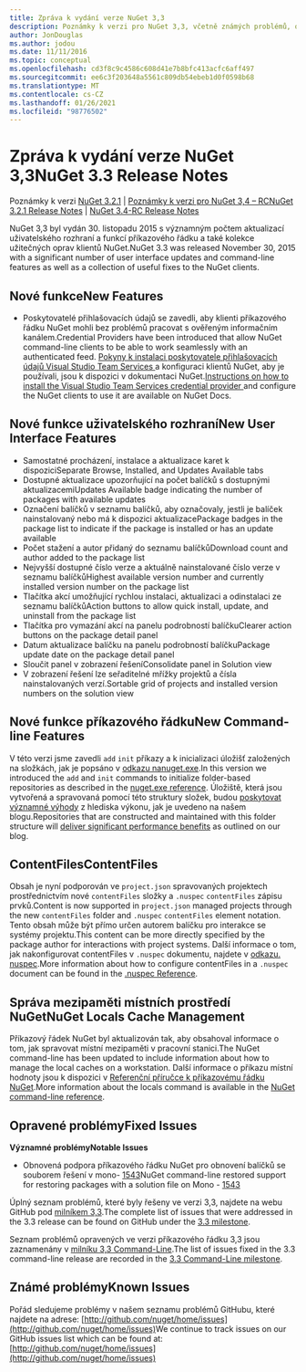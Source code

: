 ```yaml
---
title: Zpráva k vydání verze NuGet 3,3
description: Poznámky k verzi pro NuGet 3,3, včetně známých problémů, oprav chyb, přidaných funkcí a chcete odeslat obecnou.
author: JonDouglas
ms.author: jodou
ms.date: 11/11/2016
ms.topic: conceptual
ms.openlocfilehash: cd3f8c9c4586c608d41e7b8bfc413acfc6aff497
ms.sourcegitcommit: ee6c3f203648a5561c809db54ebeb1d0f0598b68
ms.translationtype: MT
ms.contentlocale: cs-CZ
ms.lasthandoff: 01/26/2021
ms.locfileid: "98776502"
---
```

# <a name="nuget-33-release-notes"></a><span data-ttu-id="5665f-103">Zpráva k vydání verze NuGet 3,3</span><span class="sxs-lookup"><span data-stu-id="5665f-103">NuGet 3.3 Release Notes</span></span>

<span data-ttu-id="5665f-104">Poznámky k verzi [NuGet 3.2.1](../release-notes/nuget-3.2.1.md)  |  [Poznámky k verzi pro NuGet 3,4 – RC](../release-notes/nuget-3.4-RC.md)</span><span class="sxs-lookup"><span data-stu-id="5665f-104">[NuGet 3.2.1 Release Notes](../release-notes/nuget-3.2.1.md) | [NuGet 3.4-RC Release Notes](../release-notes/nuget-3.4-RC.md)</span></span>

<span data-ttu-id="5665f-105">NuGet 3,3 byl vydán 30. listopadu 2015 s významným počtem aktualizací uživatelského rozhraní a funkcí příkazového řádku a také kolekce užitečných oprav klientů NuGet.</span><span class="sxs-lookup"><span data-stu-id="5665f-105">NuGet 3.3 was released November 30, 2015 with a significant number of user interface updates and command-line features as well as a collection of useful fixes to the NuGet clients.</span></span>

## <a name="new-features"></a><span data-ttu-id="5665f-106">Nové funkce</span><span class="sxs-lookup"><span data-stu-id="5665f-106">New Features</span></span>

* <span data-ttu-id="5665f-107">Poskytovatelé přihlašovacích údajů se zavedli, aby klienti příkazového řádku NuGet mohli bez problémů pracovat s ověřeným informačním kanálem.</span><span class="sxs-lookup"><span data-stu-id="5665f-107">Credential Providers have been introduced that allow NuGet command-line clients to be able to work seamlessly with an authenticated feed.</span></span> <span data-ttu-id="5665f-108">[Pokyny k instalaci poskytovatele přihlašovacích údajů Visual Studio Team Services ](../reference/extensibility/nuget-exe-credential-providers.md) a konfiguraci klientů NuGet, aby je používali, jsou k dispozici v dokumentaci NuGet.</span><span class="sxs-lookup"><span data-stu-id="5665f-108">[Instructions on how to install the Visual Studio Team Services credential provider ](../reference/extensibility/nuget-exe-credential-providers.md) and configure the NuGet clients to use it are available on NuGet Docs.</span></span>

## <a name="new-user-interface-features"></a><span data-ttu-id="5665f-109">Nové funkce uživatelského rozhraní</span><span class="sxs-lookup"><span data-stu-id="5665f-109">New User Interface Features</span></span>

* <span data-ttu-id="5665f-110">Samostatné procházení, instalace a aktualizace karet k dispozici</span><span class="sxs-lookup"><span data-stu-id="5665f-110">Separate Browse, Installed, and Updates Available tabs</span></span>
* <span data-ttu-id="5665f-111">Dostupné aktualizace upozorňující na počet balíčků s dostupnými aktualizacemi</span><span class="sxs-lookup"><span data-stu-id="5665f-111">Updates Available badge indicating the number of packages with available updates</span></span>
* <span data-ttu-id="5665f-112">Označení balíčků v seznamu balíčků, aby označovaly, jestli je balíček nainstalovaný nebo má k dispozici aktualizace</span><span class="sxs-lookup"><span data-stu-id="5665f-112">Package badges in the package list to indicate if the package is installed or has an update available</span></span>
* <span data-ttu-id="5665f-113">Počet stažení a autor přidaný do seznamu balíčků</span><span class="sxs-lookup"><span data-stu-id="5665f-113">Download count and author added to the package list</span></span>
* <span data-ttu-id="5665f-114">Nejvyšší dostupné číslo verze a aktuálně nainstalované číslo verze v seznamu balíčků</span><span class="sxs-lookup"><span data-stu-id="5665f-114">Highest available version number and currently installed version number on the package list</span></span>
* <span data-ttu-id="5665f-115">Tlačítka akcí umožňující rychlou instalaci, aktualizaci a odinstalaci ze seznamu balíčků</span><span class="sxs-lookup"><span data-stu-id="5665f-115">Action buttons to allow quick install, update, and uninstall from the package list</span></span>
* <span data-ttu-id="5665f-116">Tlačítka pro vymazání akcí na panelu podrobností balíčku</span><span class="sxs-lookup"><span data-stu-id="5665f-116">Clearer action buttons on the package detail panel</span></span>
* <span data-ttu-id="5665f-117">Datum aktualizace balíčku na panelu podrobností balíčku</span><span class="sxs-lookup"><span data-stu-id="5665f-117">Package update date on the package detail panel</span></span>
* <span data-ttu-id="5665f-118">Sloučit panel v zobrazení řešení</span><span class="sxs-lookup"><span data-stu-id="5665f-118">Consolidate panel in Solution view</span></span>
* <span data-ttu-id="5665f-119">V zobrazení řešení lze seřaditelné mřížky projektů a čísla nainstalovaných verzí.</span><span class="sxs-lookup"><span data-stu-id="5665f-119">Sortable grid of projects and installed version numbers on the solution view</span></span>

## <a name="new-command-line-features"></a><span data-ttu-id="5665f-120">Nové funkce příkazového řádku</span><span class="sxs-lookup"><span data-stu-id="5665f-120">New Command-line Features</span></span>

<span data-ttu-id="5665f-121">V této verzi jsme zavedli `add` `init` příkazy a k inicializaci úložišť založených na složkách, jak je popsáno v [ odkazu nanuget.exe](../reference/nuget-exe-cli-reference.md).</span><span class="sxs-lookup"><span data-stu-id="5665f-121">In this version we introduced the `add` and `init` commands to initialize folder-based repositories as described in the [nuget.exe reference](../reference/nuget-exe-cli-reference.md).</span></span> <span data-ttu-id="5665f-122">Úložiště, která jsou vytvořená a spravovaná pomocí této struktury složek, budou [poskytovat významné výhody](http://blog.nuget.org/20150922/Accelerate-Package-Source.html) z hlediska výkonu, jak je uvedeno na našem blogu.</span><span class="sxs-lookup"><span data-stu-id="5665f-122">Repositories that are constructed and maintained with this folder structure will [deliver significant performance benefits](http://blog.nuget.org/20150922/Accelerate-Package-Source.html) as outlined on our blog.</span></span>

## <a name="contentfiles"></a><span data-ttu-id="5665f-123">ContentFiles</span><span class="sxs-lookup"><span data-stu-id="5665f-123">ContentFiles</span></span>

<span data-ttu-id="5665f-124">Obsah je nyní podporován ve `project.json` spravovaných projektech prostřednictvím nové `contentFiles` složky a `.nuspec` `contentFiles` zápisu prvků.</span><span class="sxs-lookup"><span data-stu-id="5665f-124">Content is now supported in `project.json` managed projects through the new `contentFiles` folder and `.nuspec` `contentFiles` element notation.</span></span>  <span data-ttu-id="5665f-125">Tento obsah může být přímo určen autorem balíčku pro interakce se systémy projektu.</span><span class="sxs-lookup"><span data-stu-id="5665f-125">This content can be more directly specified by the package author for interactions with project systems.</span></span>  <span data-ttu-id="5665f-126">Další informace o tom, jak nakonfigurovat contentFiles v `.nuspec` dokumentu, najdete v [odkazu. nuspec](../reference/nuspec.md).</span><span class="sxs-lookup"><span data-stu-id="5665f-126">More information about how to configure contentFiles in a `.nuspec` document can be found in the [.nuspec Reference](../reference/nuspec.md).</span></span>

## <a name="nuget-locals-cache-management"></a><span data-ttu-id="5665f-127">Správa mezipaměti místních prostředí NuGet</span><span class="sxs-lookup"><span data-stu-id="5665f-127">NuGet Locals Cache Management</span></span>

<span data-ttu-id="5665f-128">Příkazový řádek NuGet byl aktualizován tak, aby obsahoval informace o tom, jak spravovat místní mezipaměti v pracovní stanici.</span><span class="sxs-lookup"><span data-stu-id="5665f-128">The NuGet command-line has been updated to include information about how to manage the local caches on a workstation.</span></span>  <span data-ttu-id="5665f-129">Další informace o příkazu místní hodnoty jsou k dispozici v [Referenční příručce k příkazovému řádku NuGet](../reference/cli-reference/cli-ref-locals.md).</span><span class="sxs-lookup"><span data-stu-id="5665f-129">More information about the locals command is available in the [NuGet command-line reference](../reference/cli-reference/cli-ref-locals.md).</span></span>

## <a name="fixed-issues"></a><span data-ttu-id="5665f-130">Opravené problémy</span><span class="sxs-lookup"><span data-stu-id="5665f-130">Fixed Issues</span></span>

<span data-ttu-id="5665f-131">**Významné problémy**</span><span class="sxs-lookup"><span data-stu-id="5665f-131">**Notable Issues**</span></span>

* <span data-ttu-id="5665f-132">Obnovená podpora příkazového řádku NuGet pro obnovení balíčků se souborem řešení v mono- [1543](https://github.com/NuGet/Home/issues/1543)</span><span class="sxs-lookup"><span data-stu-id="5665f-132">NuGet command-line restored support for restoring packages with a solution file on Mono - [1543](https://github.com/NuGet/Home/issues/1543)</span></span>

<span data-ttu-id="5665f-133">Úplný seznam problémů, které byly řešeny ve verzi 3,3, najdete na webu GitHub pod [milníkem 3,3](https://github.com/NuGet/Home/issues?q=is%3Aissue+milestone%3A3.3.0+is%3Aclosed).</span><span class="sxs-lookup"><span data-stu-id="5665f-133">The complete list of issues that were addressed in the 3.3 release can be found on GitHub under the [3.3 milestone](https://github.com/NuGet/Home/issues?q=is%3Aissue+milestone%3A3.3.0+is%3Aclosed).</span></span>

<span data-ttu-id="5665f-134">Seznam problémů opravených ve verzi příkazového řádku 3,3 jsou zaznamenány v [milníku 3,3 Command-Line](https://github.com/NuGet/Home/issues?q=is%3Aissue+is%3Aclosed+milestone%3A3.3.0-commandline).</span><span class="sxs-lookup"><span data-stu-id="5665f-134">The list of issues fixed in the 3.3 command-line release are recorded in the [3.3 Command-Line milestone](https://github.com/NuGet/Home/issues?q=is%3Aissue+is%3Aclosed+milestone%3A3.3.0-commandline).</span></span>

## <a name="known-issues"></a><span data-ttu-id="5665f-135">Známé problémy</span><span class="sxs-lookup"><span data-stu-id="5665f-135">Known Issues</span></span>

<span data-ttu-id="5665f-136">Pořád sledujeme problémy v našem seznamu problémů GitHubu, které najdete na adrese: [http://github.com/nuget/home/issues](http://github.com/nuget/home/issues)</span><span class="sxs-lookup"><span data-stu-id="5665f-136">We continue to track issues on our GitHub issues list which can be found at: [http://github.com/nuget/home/issues](http://github.com/nuget/home/issues)</span></span>